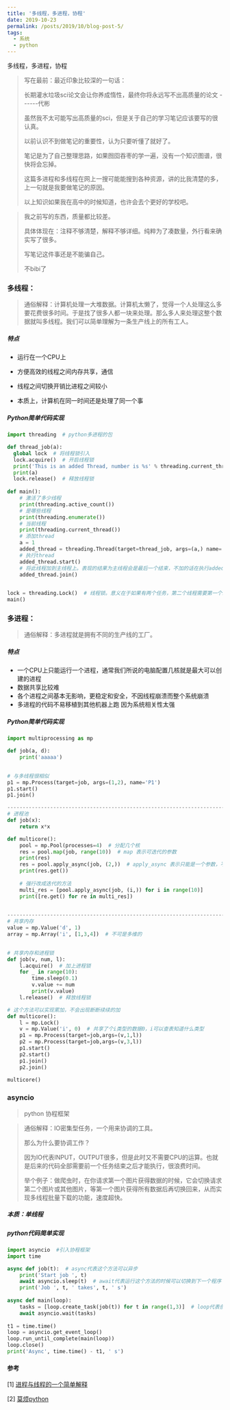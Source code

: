 ```yaml
---
title: '多线程，多进程，协程'
date: 2019-10-23
permalink: /posts/2019/10/blog-post-5/
tags:
  - 系统
  - python
---
```


多线程，多进程，协程

> 写在最前：最近印象比较深的一句话：
>
> 长期灌水垃圾sci论文会让你养成惰性，最终你将永远写不出高质量的论文   ------代彬
>
> 虽然我不太可能写出高质量的sci，但是关于自己的学习笔记应该要写的很认真。
>
> 以前认识不到做笔记的重要性，认为只要听懂了就好了。
>
> 笔记是为了自己整理思路，如果囫囵吞枣的学一遍，没有一个知识图谱，很快将会忘掉。
>
> 这篇多进程和多线程在网上一搜可能能搜到各种资源，讲的比我清楚的多，上一句就是我要做笔记的原因。
>
> 以上知识如果我在高中的时候知道，也许会去个更好的学校吧。

> 我之前写的东西，质量都比较差。
>
> 具体体现在：注释不够清楚，解释不够详细。纯粹为了凑数量，外行看来确实写了很多。
>
> 写笔记这件事还是不能骗自己。
>
> 不bibi了





### 多线程：

> 通俗解释：计算机处理一大堆数据。计算机太懒了，觉得一个人处理这么多要花费很多时间。于是找了很多人都一块来处理。那么多人来处理这整个数据就叫多线程。我们可以简单理解为一条生产线上的所有工人。

##### 特点

- 运行在一个CPU上

- 方便高效的线程之间内存共享，通信
- 线程之间切换开销比进程之间较小
- 本质上，计算机在同一时间还是处理了同一个事

##### Python简单代码实现

```python
import threading  # python多进程的包 

def thread_job(a):
  global lock  # 将线程锁引入
  lock.acquire()  # 开启线程锁
  print('This is an added Thread, number is %s' % threading.current_thread())  # 打印当前线程
  print(a)
  lock.release()  # 释放线程锁
 
def main():
    # 激活了多少线程
    print(threading.active_count())
    # 是哪些线程
    print(threading.enumerate())
    # 当前线程
    print(threading.current_thread())
    # 添加thread
    a = 1
    added_thread = threading.Thread(target=thread_job, args=(a,) name='T1')  # args 为传入的参数,必须为tuple类型。name为名字，可以自己定义
    # 执行thread
    added_thread.start()
    # 将此线程加到主线程上。表现的结果为主线程会是最后一个结束，不加的话在执行added_thread的job时，如果时间过长，表现为主线程先结束。
    added_thread.join()

    
lock = threading.Lock()  # 线程锁。意义在于如果有两个任务，第二个线程需要第一个线程返回的数据。则把第一个锁住。确保第一个执行了第二个词再执行。
main()
```



### 多进程：

>通俗解释：多进程就是拥有不同的生产线的工厂。

##### 特点

- 一个CPU上只能运行一个进程，通常我们所说的电脑配置几核就是最大可以创建的进程
- 数据共享比较难
- 各个进程之间基本无影响，更稳定和安全，不因线程崩溃而整个系统崩溃
- 多进程的代码不易移植到其他机器上跑 因为系统相关性太强

##### Python简单代码实现

```python
import multiprocessing as mp

def job(a, d):
    print('aaaaa')

    
# 与多线程很相似
p1 = mp.Process(target=job, args=(1,2), name='P1')
p1.start()
p1.join()

--------------------------------------------------------------------------
# 进程池
def job(x):
    return x*x

def multicore():
    pool = mp.Pool(processes=4)  # 分配几个核
    res = pool.map(job, range(10))  # map 表示可迭代的参数
    print(res)
    res = pool.apply_async(job, (2,))  # apply_async 表示只能是一个参数，不可迭代
    print(res.get())
    
    # 强行改成迭代的方法
    multi_res = [pool.apply_async(job, (i,)) for i in range(10)]
    print([re.get() for re in multi_res])

    
--------------------------------------------------------------------------
# 共享内存
value = mp.Value('d', 1)
array = mp.Array('i', [1,3,4])  # 不可是多维的
    

# 共享内存和进程锁
def job(v, num, l):
    l.acquire()  # 加上进程锁
    for _ in range(10):
        time.sleep(0.1)
        v.value += num
        print(v.value)
    l.release()  # 释放线程锁

# 这个方法可以实现累加，不会出现断断续续的加
def multicore():
    l = mp.Lock()
    v = mp.Value('i', 0)  # 共享了个i类型的数据0，i可以查表知道什么类型
    p1 = mp.Process(target=job,args=(v,1,l))
    p2 = mp.Process(target=job,args=(v,3,l))
    p1.start()
    p2.start()
    p1.join()
    p2.join()
    
multicore()
```







### asyncio

> python 协程框架

> 通俗解释：IO密集型任务，一个用来协调的工具。
>
> 那么为什么要协调工作？
>
> 因为IO代表INPUT，OUTPUT很多，但是此时又不需要CPU的运算。也就是后来的代码全部需要前一个任务结束之后才能执行，很浪费时间。
>
> 举个例子：做爬虫时，在你请求第一个图片获得数据的时候，它会切换请求第二个图片或其他图片，等第一个图片获得所有数据后再切换回来，从而实现多线程批量下载的功能，速度超快。

##### 本质：单线程

##### python代码简单实现

```python
import asyncio  #引入协程框架
import time

async def job(t):  # async代表这个方法可以异步
    print('Start job ', t)
    await asyncio.sleep(t)  # await代表运行这个方法的时候可以切换到下一个程序
    print('Job ', t, ' takes', t, ' s')
    
async def main(loop):
    tasks = [loop.create_task(job(t)) for t in range(1,3)]  # loop代表创建了协程的任务
    await asyncio.wait(tasks)
    
t1 = time.time()
loop = asyncio.get_event_loop()  
loop.run_until_complete(main(loop))
loop.close()
print('Async', time.time() - t1, ' s')
```



#### 参考

[1] [进程与线程的一个简单解释](http://www.ruanyifeng.com/blog/2013/04/processes_and_threads.html)

[2] [莫烦python](https://morvanzhou.github.io/tutorials/python-basic/threading/)

